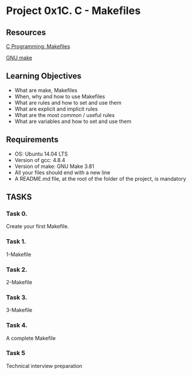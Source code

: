 # Project 0x1C. C - Makefiles

## Resources 

[C Programming: Makefiles](https://www.youtube.com/watch?v=GExnnTaBELk)

[GNU make](https://www.gnu.org/software/make/manual/make.html#Reading)


## Learning Objectives

* What are make, Makefiles
* When, why and how to use Makefiles
* What are rules and how to set and use them
* What are explicit and implicit rules
* What are the most common / useful rules
* What are variables and how to set and use them


## Requirements

* OS: Ubuntu 14.04 LTS
* Version of gcc: 4.8.4
* Version of make: GNU Make 3.81
* All your files should end with a new line
* A README.md file, at the root of the folder of the project, is mandatory


## TASKS

### Task 0.
Create your first Makefile.

### Task 1.
 1-Makefile

### Task 2.
2-Makefile

 ### Task 3.
3-Makefile

### Task 4.
A complete Makefile

### Task 5
Technical interview preparation